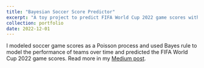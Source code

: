 ```yaml
---
title: "Bayesian Soccer Score Predictor"
excerpt: "A toy project to predict FIFA World Cup 2022 game scores with only Bayes Rule."
collection: portfolio
date: 2022-12-01
---
```

I modeled soccer game scores as a Poisson process and used Bayes rule to model the performance of teams over time and predicted the FIFA World Cup 2022 game scores. Read more in my [Medium post](https://medium.com/@notadib/i-looked-into-16-million-futures-and-saw-argentina-win-against-australia-in-11-million-of-them-c336574ae574).

